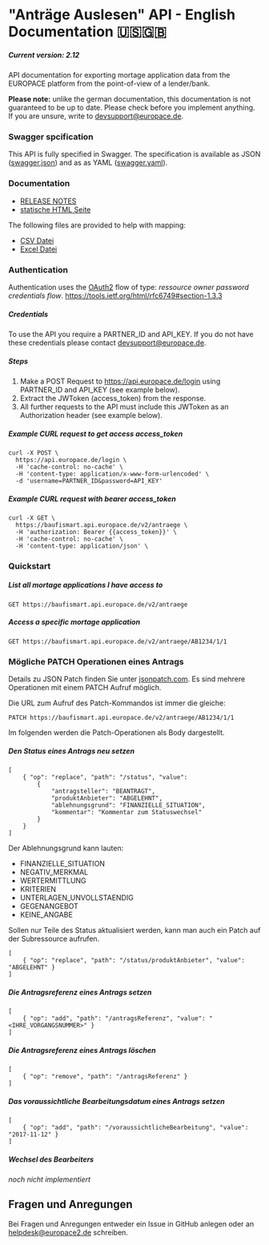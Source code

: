 # "Anträge Auslesen" API - English Documentation 🇺🇸🇬🇧

##### Current version: 2.12

API documentation for exporting mortage application data from the EUROPACE platform from the point-of-view of a lender/bank.

**Please note:** unlike the german documentation, this documentation is not guaranteed to be up to date. Please check before you implement anything. If you are unsure, write to devsupport@europace.de.


### Swagger spcification

This API is fully specified in Swagger. The specification is available as JSON ([swagger.json](swagger.json)) and as as YAML ([swagger.yaml](swagger.yaml)).


### Documentation

 - [RELEASE NOTES](https://github.com/hypoport/antraege-auslesen-api/releases)
 - [statische HTML Seite](http://htmlpreview.github.io?https://raw.githubusercontent.com/hypoport/antraege-auslesen-api/master/Dokumentation/index.html)

The following files are provided to help with mapping:
  - [CSV Datei](https://raw.githubusercontent.com/hypoport/antraege-auslesen-api/master/definitions.csv)
  - [Excel Datei](https://raw.githubusercontent.com/hypoport/antraege-auslesen-api/master/definitions.xls)


### Authentication



Authentication uses the [OAuth2](https://oauth.net/2/) flow of type: *ressource owner password credentials flow*.
https://tools.ietf.org/html/rfc6749#section-1.3.3

##### Credentials
To use the API you require a PARTNER_ID and API_KEY. If you do not have these credentials please contact devsupport@europace.de.


##### Steps
1. Make a POST Request to https://api.europace.de/login using PARTNER_ID and API_KEY (see example below).
2. Extract the JWToken (access_token) from the response.
3. All further requests to the API must include this JWToken as an Authorization header (see example below).

##### Example CURL request to get access access_token

```
curl -X POST \
  https://api.europace.de/login \
  -H 'cache-control: no-cache' \
  -H 'content-type: application/x-www-form-urlencoded' \
  -d 'username=PARTNER_ID&password=API_KEY'
```

##### Example CURL request with bearer access_token

```
curl -X GET \
  https://baufismart.api.europace.de/v2/antraege \
  -H 'authorization: Bearer {{access_token}}' \
  -H 'cache-control: no-cache' \
  -H 'content-type: application/json' \

```

### Quickstart

##### List all mortage applications I have access to

```
GET https://baufismart.api.europace.de/v2/antraege
```

##### Access a specific mortage application

```
GET https://baufismart.api.europace.de/v2/antraege/AB1234/1/1
```

### Mögliche PATCH Operationen eines Antrags

Details zu JSON Patch finden Sie unter [jsonpatch.com](http://jsonpatch.com/).
Es sind mehrere Operationen mit einem PATCH Aufruf möglich.

Die URL zum Aufruf des Patch-Kommandos ist immer die gleiche:
```
PATCH https://baufismart.api.europace.de/v2/antraege/AB1234/1/1
```

Im folgenden werden die Patch-Operationen als Body dargestellt.

##### Den Status eines Antrags neu setzen

```
[
	{ "op": "replace", "path": "/status", "value":
		{
			"antragsteller": "BEANTRAGT",
			"produktAnbieter": "ABGELEHNT",
			"ablehnungsgrund": "FINANZIELLE_SITUATION",
			"kommentar": "Kommentar zum Statuswechsel"
		}
	}
]
```
Der Ablehnungsgrund kann lauten:

* FINANZIELLE_SITUATION
* NEGATIV_MERKMAL
* WERTERMITTLUNG
* KRITERIEN
* UNTERLAGEN_UNVOLLSTAENDIG
* GEGENANGEBOT
* KEINE_ANGABE

Sollen nur Teile des Status aktualisiert werden, kann man auch ein Patch auf der Subressource aufrufen.
```
[
	{ "op": "replace", "path": "/status/produktAnbieter", "value": "ABGELEHNT" }
]
```

##### Die Antragsreferenz eines Antrags setzen

```
[
	{ "op": "add", "path": "/antragsReferenz", "value": "<IHRE_VORGANGSNUMMER>" }
]
```

##### Die Antragsreferenz eines Antrags löschen

```
[
	{ "op": "remove", "path": "/antragsReferenz" }
]
```

##### Das voraussichtliche Bearbeitungsdatum eines Antrags setzen

```
[
	{ "op": "add", "path": "/voraussichtlicheBearbeitung", "value": "2017-11-12" }
]
```
##### Wechsel des Bearbeiters

_noch nicht implementiert_

## Fragen und Anregungen
Bei Fragen und Anregungen entweder ein Issue in GitHub anlegen oder an [helpdesk@europace2.de](mailto:helpdesk@europace2.de) schreiben.
